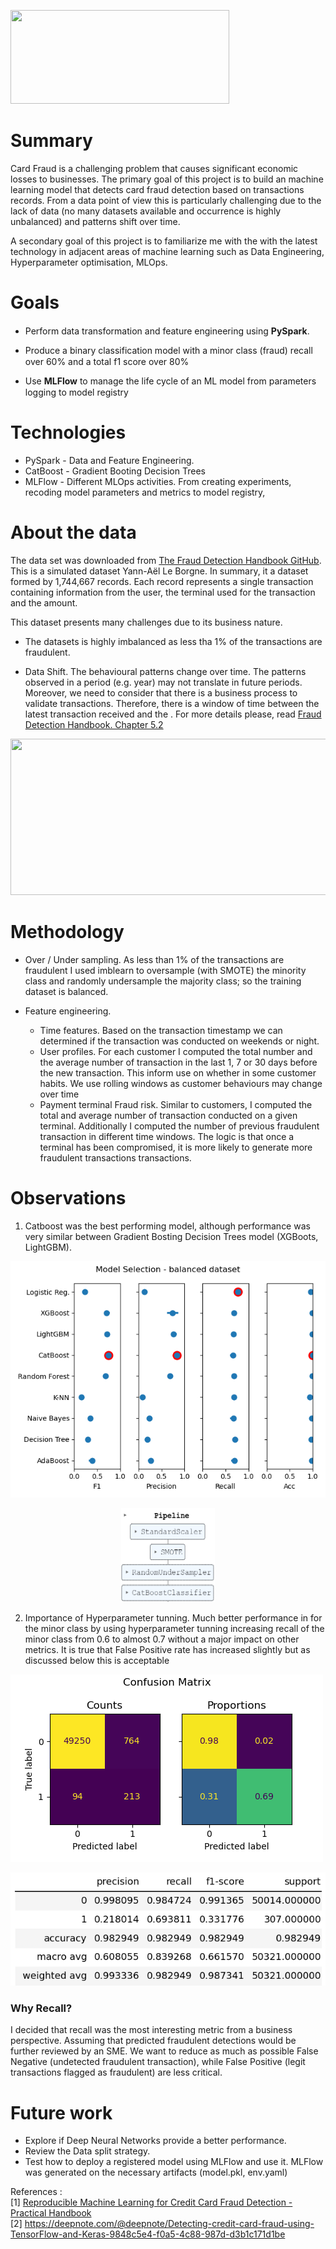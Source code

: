 <img src="
https://media.istockphoto.com/id/1307675090/photo/fraud-alert-concept-with-security-lock-on-fake-credit-cards.jpg?s=612x612&w=0&k=20&c=R2djChH2SEFXNRFOo3K7z_Jd4aZl8Yl5Tn64oFVuhh4=" width="350" height="150"/>


# Summary

Card Fraud is a challenging problem that causes significant economic losses to businesses. The primary goal of this project is to build an machine learning model that detects card fraud detection based on transactions records. From a data point of view this is particularly challenging due to the lack of data (no many datasets available and occurrence is highly unbalanced) and patterns shift over time. 

A secondary goal of this project is to familiarize me with the with the latest technology in adjacent areas of machine learning such as Data Engineering, Hyperparameter optimisation, MLOps.

# Goals

- Perform data transformation and feature engineering using **PySpark**. <img src="https://upload.wikimedia.org/wikipedia/commons/8/8c/White_check_mark_in_dark_green_rounded_square.svg" width="15" height="15"/>

- Produce a binary classification model with a minor class (fraud) recall over 60% and a total f1 score over 80% <img src="https://upload.wikimedia.org/wikipedia/commons/8/8c/White_check_mark_in_dark_green_rounded_square.svg" width="15" height="15"/>

- Use **MLFlow** to manage the life cycle of an ML model from parameters logging to model registry <img src="https://upload.wikimedia.org/wikipedia/commons/8/8c/White_check_mark_in_dark_green_rounded_square.svg" width="15" height="15"/>

# Technologies
- PySpark - Data and Feature Engineering.
- CatBoost - Gradient Booting Decision Trees
- MLFlow - Different MLOps activities. From creating experiments, recoding model parameters and metrics to model registry,

# About the data

The data set was downloaded from [The Fraud Detection Handbook GitHub](https://github.com/Fraud-Detection-Handbook/simulated-data-raw). This is a simulated dataset Yann-Aël Le Borgne. In summary, it a dataset formed by 1,744,667 records. Each record represents a single transaction containing information from the user, the terminal used for the transaction and the amount. 

This dataset presents many challenges due to its business nature.

- The datasets is highly imbalanced as less tha 1% of the transactions are fraudulent.

- Data Shift. The behavioural patterns change over time. The patterns observed in a period (e.g. year) may not translate in future periods. Moreover, we need to consider that there is a business process to validate transactions. Therefore, there is a window of time between the latest transaction received and the . For more details please, read [Fraud Detection Handbook. Chapter 5.2](https://fraud-detection-handbook.github.io/fraud-detection-handbook/Chapter_5_ModelValidationAndSelection/ValidationStrategies.html)

<img src="https://fraud-detection-handbook.github.io/fraud-detection-handbook/_images/stream_valid.png" width="2500" height="250"/>


# Methodology

- Over / Under sampling. As less than 1% of the transactions are fraudulent I used imblearn to oversample (with SMOTE) the minority class and randomly undersample the majority class; so the training dataset is balanced. 

- Feature engineering.
    - Time features. Based on the transaction timestamp we can determined if the transaction was conducted on weekends or night.
    - User profiles. For each customer I computed the total number and the average number of transaction in the last 1, 7 or 30 days before the new transaction. This inform use on whether in some customer habits. We use rolling windows as customer behaviours may change over time
    - Payment terminal Fraud risk. Similar to customers, I computed the total and average number of transaction conducted on a given terminal. Additionally I computed the number of previous fraudulent transaction in different time windows. The logic is that once a terminal has been compromised, it is more likely to generate more fraudulent transactions transactions.

# Observations

1. Catboost was the best performing model, although performance was very similar between Gradient Bosting Decision Trees model (XGBoots, LightGBM).

![Model competition](https://github.com/JPonsa/card_fraud_detection/blob/main/figures/model_selection_balanced.png)

<p align="center">
<img src="https://github.com/JPonsa/card_fraud_detection/blob/main/figures/pipeline.png" width="150" height="150"/>

</p>

2. Importance of Hyperparameter tunning. Much better performance in for the minor class by using hyperparameter tunning increasing recall of the minor class from 0.6 to almost 0.7 without a major impact on other metrics. It is true that False Positive rate has increased slightly but as discussed below this is acceptable

![Confusion Matrix](https://github.com/JPonsa/card_fraud_detection/blob/main/figures/optimised.catBoost.cm.png)

![Metrics](https://github.com/JPonsa/card_fraud_detection/blob/main/figures/optimised.catBoost.png)


### Why Recall?
I decided that recall was the most interesting metric from a business perspective. Assuming that predicted fraudulent detections would be further reviewed by an SME. We want to reduce as much as possible False Negative (undetected fraudulent transaction), while False Positive (legit transactions flagged as fraudulent) are less critical.

# Future work

- Explore if Deep Neural Networks provide a better performance.
- Review the Data split strategy.
- Test how to deploy a registered model using MLFlow and use it. MLFlow was generated on the necessary artifacts (model.pkl, env.yaml)


References :\
[1] [Reproducible Machine Learning for Credit Card Fraud Detection - Practical Handbook](https://fraud-detection-handbook.github.io/fraud-detection-handbook/Foreword.html)\
[2] https://deepnote.com/@deepnote/Detecting-credit-card-fraud-using-TensorFlow-and-Keras-9848c5e4-f0a5-4c88-987d-d3b1c171d1be


